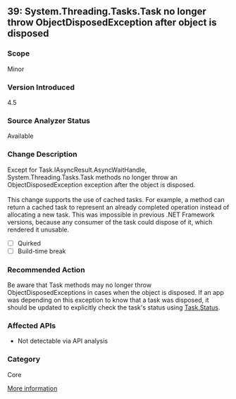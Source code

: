 ## 39: System.Threading.Tasks.Task no longer throw ObjectDisposedException after object is disposed

### Scope
Minor

### Version Introduced
4.5

### Source Analyzer Status
Available

### Change Description
Except for Task.IAsyncResult.AsyncWaitHandle, System.Threading.Tasks.Task methods no longer throw an ObjectDisposedException exception after the object is disposed.<br/><br/>This change supports the use of cached tasks. For example, a method can return a cached task to represent an already completed operation instead of allocating a new task. This was impossible in previous .NET Framework versions, because any consumer of the task could dispose of it, which rendered it unusable.

- [ ] Quirked
- [ ] Build-time break

### Recommended Action
Be aware that Task methods may no longer throw ObjectDisposedExceptions in cases when the object is disposed. If an app was depending on this exception to know that a task was disposed, it should be updated to explicitly check the task's status using [Task.Status](https://msdn.microsoft.com/en-us/library/system.threading.tasks.task.status(v=vs.110).aspx).

### Affected APIs
* Not detectable via API analysis

### Category
Core

[More information](https://msdn.microsoft.com/en-us/library/hh367887(v=vs.110).aspx#core)
